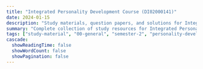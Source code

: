 ```yaml
---
title: "Integrated Personality Development Course (DI02000141)"
date: 2024-01-15
description: "Study materials, question papers, and solutions for Integrated Personality Development Course (DI02000141) - General Studies, Semester 2"
summary: "Complete collection of study resources for Integrated Personality Development Course including syllabus and detailed course materials"
tags: ["study-material", "00-general", "semester-2", "personality-development", "DI02000141"]
cascade:
  showReadingTime: false
  showWordCount: false
  showPagination: false
---
```

